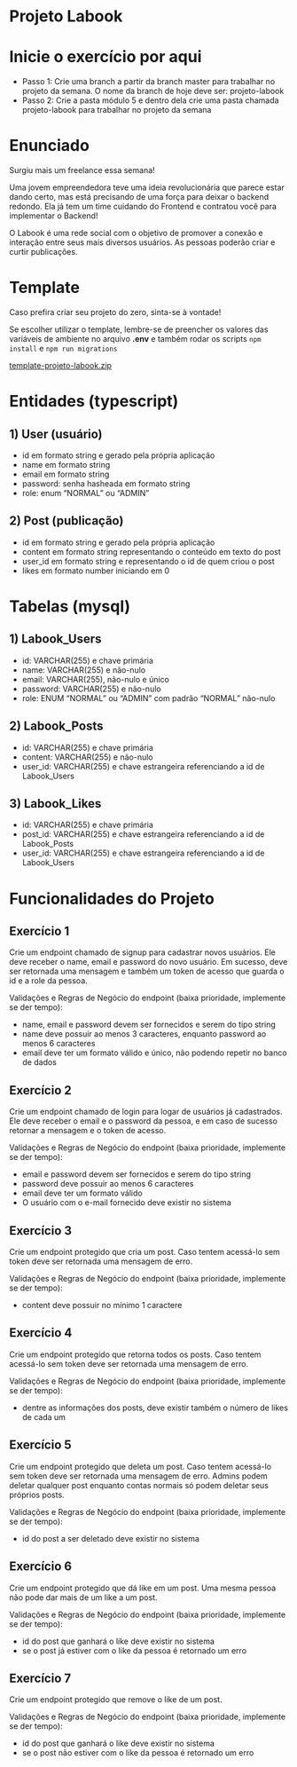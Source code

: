 # Projeto Labook

# Inicie o exercício por aqui

- Passo 1: Crie uma branch a partir da branch master para trabalhar no projeto da semana. O nome da branch de hoje deve ser: projeto-labook
- Passo 2: Crie a pasta módulo 5 e dentro dela crie uma pasta chamada projeto-labook para trabalhar no projeto da semana

# Enunciado

Surgiu mais um freelance essa semana!

Uma jovem empreendedora teve uma ideia revolucionária que parece estar dando certo, mas está precisando de uma força para deixar o backend redondo. Ela já tem um time cuidando do Frontend e contratou você para implementar o Backend!

O Labook é uma rede social com o objetivo de promover a conexão e interação entre seus mais diversos usuários. As pessoas poderão criar e curtir publicações.

# Template

Caso prefira criar seu projeto do zero, sinta-se à vontade!

Se escolher utilizar o template, lembre-se de preencher os valores das variáveis de ambiente no arquivo **.env** e também rodar os scripts `npm install` e `npm run migrations`

[template-projeto-labook.zip](https://s3-us-west-2.amazonaws.com/secure.notion-static.com/1a8e0355-f039-4778-be77-c49490d7d574/template-projeto-labook.zip)

# Entidades (typescript)

## 1) User (usuário)

- id em formato string e gerado pela própria aplicação
- name em formato string
- email em formato string
- password: senha hasheada em formato string
- role: enum “NORMAL” ou “ADMIN”

## 2) Post (publicação)

- id em formato string e gerado pela própria aplicação
- content em formato string representando o conteúdo em texto do post
- user_id em formato string e representando o id de quem criou o post
- likes em formato number iniciando em 0

# Tabelas (mysql)

## 1) Labook_Users

- id: VARCHAR(255) e chave primária
- name: VARCHAR(255) e não-nulo
- email: VARCHAR(255), não-nulo e único
- password: VARCHAR(255) e não-nulo
- role: ENUM “NORMAL” ou “ADMIN” com padrão “NORMAL” não-nulo

## 2) Labook_Posts

- id: VARCHAR(255) e chave primária
- content: VARCHAR(255) e não-nulo
- user_id: VARCHAR(255) e chave estrangeira referenciando a id de Labook_Users

## 3) Labook_Likes

- id: VARCHAR(255) e chave primária
- post_id: VARCHAR(255) e chave estrangeira referenciando a id de Labook_Posts
- user_id: VARCHAR(255) e chave estrangeira referenciando a id de Labook_Users

# Funcionalidades do Projeto

## Exercício 1

Crie um endpoint chamado de signup para cadastrar novos usuários. Ele deve receber o name, email e password do novo usuário. Em sucesso, deve ser retornada uma mensagem e também um token de acesso que guarda o id e a role da pessoa.

Validações e Regras de Negócio do endpoint (baixa prioridade, implemente se der tempo):

- name, email e password devem ser fornecidos e serem do tipo string
- name deve possuir ao menos 3 caracteres, enquanto password ao menos 6 caracteres
- email deve ter um formato válido e único, não podendo repetir no banco de dados

## Exercício 2

Crie um endpoint chamado de login para logar de usuários já cadastrados. Ele deve receber o email e o password da pessoa, e em caso de sucesso retornar a mensagem e o token de acesso.

Validações e Regras de Negócio do endpoint (baixa prioridade, implemente se der tempo):

- email e password devem ser fornecidos e serem do tipo string
- password deve possuir ao menos 6 caracteres
- email deve ter um formato válido
- O usuário com o e-mail fornecido deve existir no sistema

## Exercício 3

Crie um endpoint protegido que cria um post. Caso tentem acessá-lo sem token deve ser retornada uma mensagem de erro.

Validações e Regras de Negócio do endpoint (baixa prioridade, implemente se der tempo):

- content deve possuir no mínimo 1 caractere

## Exercício 4

Crie um endpoint protegido que retorna todos os posts. Caso tentem acessá-lo sem token deve ser retornada uma mensagem de erro.

Validações e Regras de Negócio do endpoint (baixa prioridade, implemente se der tempo):

- dentre as informações dos posts, deve existir também o número de likes de cada um

## Exercício 5

Crie um endpoint protegido que deleta um post. Caso tentem acessá-lo sem token deve ser retornada uma mensagem de erro. Admins podem deletar qualquer post enquanto contas normais só podem deletar seus próprios posts.

Validações e Regras de Negócio do endpoint (baixa prioridade, implemente se der tempo):

- id do post a ser deletado deve existir no sistema

## Exercício 6

Crie um endpoint protegido que dá like em um post. Uma mesma pessoa não pode dar mais de um like a um post.

Validações e Regras de Negócio do endpoint (baixa prioridade, implemente se der tempo):

- id do post que ganhará o like deve existir no sistema
- se o post já estiver com o like da pessoa é retornado um erro

## Exercício 7

Crie um endpoint protegido que remove o like de um post.

Validações e Regras de Negócio do endpoint (baixa prioridade, implemente se der tempo):

- id do post que ganhará o like deve existir no sistema
- se o post não estiver com o like da pessoa é retornado um erro